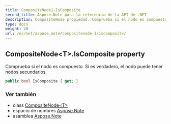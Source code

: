 ```yaml
---
title: CompositeNode1.IsComposite
second_title: Aspose.Note para la referencia de la API de .NET
description: CompositeNode propiedad. Comprueba si el nodo es compuesto. Si es verdadero el nodo puede tener nodos secundarios.
type: docs
weight: 20
url: /es/net/aspose.note/compositenode-1/iscomposite/
---
```

## CompositeNode&lt;T&gt;.IsComposite property

Comprueba si el nodo es compuesto. Si es verdadero, el nodo puede tener nodos secundarios.

```csharp
public bool IsComposite { get; }
```

### Ver también

* class [CompositeNode&lt;T&gt;](../)
* espacio de nombres [Aspose.Note](../../compositenode-1/)
* asamblea [Aspose.Note](../../../)



